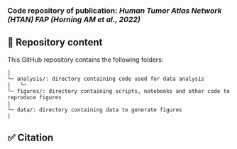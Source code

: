 ### Code repository of publication: *Human Tumor Atlas Network (HTAN) FAP (Horning AM et al., 2022)*

## :file_folder: Repository content ###

This GitHub repository contains the following folders:
```
| 
└─ analysis/: directory containing code used for data analysis
|   └─ 
└─ figures/: directory containing scripts, notebooks and other code to reproduce figures
| 
└─ data/: directory containing data to generate figures 
|   
```

## :white_check_mark: Citation

